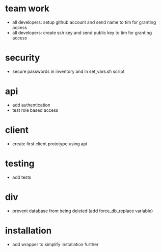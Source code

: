 
# team work

- all developers: setup github account and send name to tim for granting access
- all developers: create ssh key and send public key to tim for granting access

# security

- secure passwords in inventory and in set_vars.sh script

# api

- add authentication
- test role based access

# client

- create first client prototype using api

# testing

- add tests

# div

- prevent database from being deleted (add force_db_replace variable)

# installation

- add wrapper to simplify installation further
